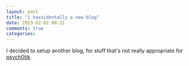 ```yaml
---
layout: post
title: "i haxxidentally a new blog"
date: 2013-02-02 00:21
comments: true
categories:
---
```


I decided to setup another blog, for stuff that's not really appropriate for [psych0tik](1).

[1]:http://blog.psych0tik.net
